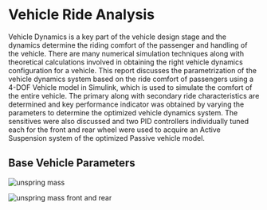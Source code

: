 # Vehicle Ride Analysis

 Vehicle Dynamics is a key part of the vehicle design stage and the dynamics determine the riding comfort of the passenger and handling of the vehicle. There are many numerical simulation techniques along with theoretical calculations involved in obtaining the right vehicle dynamics configuration for a vehicle. This report discusses the parametrization of the vehicle dynamics system based on the ride comfort of passengers using a 4-DOF Vehicle model in Simulink, which is used to simulate the comfort of the entire vehicle. The primary along with secondary ride characteristics are determined and key performance indicator was obtained by varying the parameters to determine the optimized vehicle dynamics system. The sensitives were also discussed and two PID controllers individually tuned each for the front and rear wheel were used to acquire an Active Suspension system of the optimized Passive vehicle model.

 ## Base Vehicle Parameters
 
 ![unspring mass](https://github.com/VKolupula/Vehicle-Ride-Analysis/assets/120835150/51d72082-a561-4478-a51e-f8bbd447701e)

![unspring mass front and rear](https://github.com/VKolupula/Vehicle-Ride-Analysis/assets/120835150/092eb8d6-01cd-4f1f-bd65-23ff7a487214)

